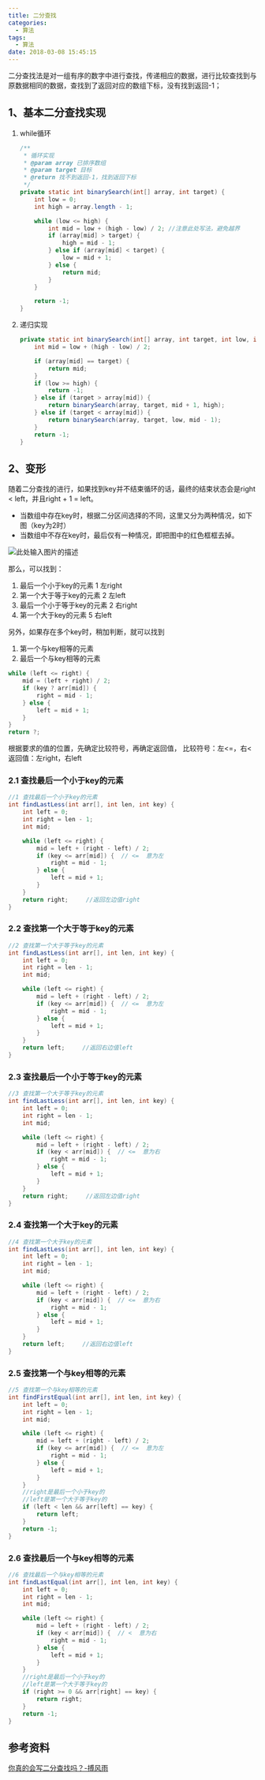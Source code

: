 ```yaml
---
title: 二分查找
categories:
  - 算法
tags:
  - 算法
date: 2018-03-08 15:45:15
---
```

二分查找法是对一组有序的数字中进行查找，传递相应的数据，进行比较查找到与原数据相同的数据，查找到了返回对应的数组下标，没有找到返回-1；
<!--more-->

## 1、基本二分查找实现

 1. while循环
    
    ```java
    /**
     * 循环实现
     * @param array 已排序数组
     * @param target 目标
     * @return 找不到返回-1，找到返回下标
     */
    private static int binarySearch(int[] array, int target) {
        int low = 0;
        int high = array.length - 1;

        while (low <= high) {
            int mid = low + (high - low) / 2; //注意此处写法，避免越界
            if (array[mid] > target) {
                high = mid - 1;
            } else if (array[mid] < target) {
                low = mid + 1;
            } else {
                return mid;
            }
        }

        return -1;
    }
    ```

 2. 递归实现
 
    ```java
    private static int binarySearch(int[] array, int target, int low, int high) {
        int mid = low + (high - low) / 2;

        if (array[mid] == target) {
            return mid;
        }
        if (low >= high) {
            return -1;
        } else if (target > array[mid]) {
            return binarySearch(array, target, mid + 1, high);
        } else if (target < array[mid]) {
            return binarySearch(array, target, low, mid - 1);
        }
        return -1;
    }
    ```
    
## 2、变形

随着二分查找的进行，如果找到key并不结束循环的话，最终的结束状态会是right < left，并且right + 1 = left。

 - 当数组中存在key时，根据二分区间选择的不同，这里又分为两种情况，如下图（key为2时）
 - 当数组中不存在key时，最后仅有一种情况，即把图中的红色框框去掉。
 
![此处输入图片的描述][1]

那么，可以找到：

 1. 最后一个小于key的元素 1       左right
 2. 第一个大于等于key的元素 2     左left
 3. 最后一个小于等于key的元素 2   右right
 4. 第一个大于key的元素 5         右left

另外，如果存在多个key时，稍加判断，就可以找到

 1.  第一个与key相等的元素
 2.  最后一个与key相等的元素

 

```java
while (left <= right) {
    mid = (left + right) / 2;
    if (key ? arr[mid]) {
        right = mid - 1;
    } else {
        left = mid + 1;
    }
}
return ?;
```

根据要求的值的位置，先确定比较符号，再确定返回值，
比较符号：左<=，右<
返回值：左right，右left

### 2.1 查找最后一个小于key的元素

```java
//1 查找最后一个小于key的元素
int findLastLess(int arr[], int len, int key) {
    int left = 0;
    int right = len - 1;
    int mid;

    while (left <= right) {
        mid = left + (right - left) / 2;
        if (key <= arr[mid]) {  // <=  意为左
            right = mid - 1;
        } else {
            left = mid + 1;
        }
    }
    return right;     //返回左边值right
}
```

### 2.2 查找第一个大于等于key的元素

```java
//2 查找第一个大于等于key的元素
int findLastLess(int arr[], int len, int key) {
    int left = 0;
    int right = len - 1;
    int mid;

    while (left <= right) {
        mid = left + (right - left) / 2;
        if (key <= arr[mid]) {  // <=  意为左
            right = mid - 1;
        } else {
            left = mid + 1;
        }
    }
    return left;     //返回右边值left
}
```

### 2.3 查找最后一个小于等于key的元素
 
```java
//3 查找第一个大于等于key的元素
int findLastLess(int arr[], int len, int key) {
    int left = 0;
    int right = len - 1;
    int mid;

    while (left <= right) {
        mid = left + (right - left) / 2;
        if (key < arr[mid]) {  // <=  意为右
            right = mid - 1;
        } else {
            left = mid + 1;
        }
    }
    return right;     //返回左边值right
}
```

### 2.4 查找第一个大于key的元素

```java
//4 查找第一个大于key的元素
int findLastLess(int arr[], int len, int key) {
    int left = 0;
    int right = len - 1;
    int mid;

    while (left <= right) {
        mid = left + (right - left) / 2;
        if (key < arr[mid]) {  // <=  意为右
            right = mid - 1;
        } else {
            left = mid + 1;
        }
    }
    return left;     //返回右边值left
}
```

### 2.5 查找第一个与key相等的元素

```java
//5 查找第一个与key相等的元素
int findFirstEqual(int arr[], int len, int key) {
    int left = 0;
    int right = len - 1;
    int mid;

    while (left <= right) {
        mid = left + (right - left) / 2;
        if (key <= arr[mid]) {  // <=  意为左
            right = mid - 1;
        } else {
            left = mid + 1;
        }
    }
    //right是最后一个小于key的
    //left是第一个大于等于key的
    if (left < len && arr[left] == key) {
        return left;
    }
    return -1;
}
```

### 2.6 查找最后一个与key相等的元素
 
```java
//6 查找最后一个与key相等的元素
int findLastEqual(int arr[], int len, int key) {
    int left = 0;
    int right = len - 1;
    int mid;

    while (left <= right) {
        mid = left + (right - left) / 2;
        if (key < arr[mid]) {  // <  意为右
            right = mid - 1;
        } else {
            left = mid + 1;
        }
    }
    //right是最后一个小于key的
    //left是第一个大于等于key的
    if (right >= 0 && arr[right] == key) {
        return right;
    }
    return -1;
}
```

## 参考资料

[你真的会写二分查找吗？-搏风雨][2]


  [1]: https://raw.githubusercontent.com/kevinXiao2016/kevinXiao2016.github.io/hexo/imageStorage/algorithm/binSearch.png
  [2]: https://www.cnblogs.com/bofengyu/p/6761389.html
